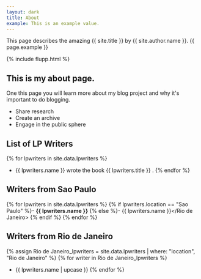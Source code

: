 ```yaml
---
layout: dark
title: About
example: This is an example value.
---
```



This page describes the amazing {{ site.title }} by {{ site.author.name }}.
{{ page.example }}

{% include flupp.html %}

## This is my about page.

One this page you will learn more about my blog project and why it's important to do blogging.

- Share research
- Create an archive
- Engage in the public sphere

## List of LP Writers

{% for lpwriters in site.data.lpwriters %}
- {{ lpwriters.name }} wrote the book {{ lpwriters.title }} .
{% endfor %}

## Writers from Sao Paulo

{% for lpwriters in site.data.lpwriters %}
{% if lpwriters.location == "Sao Paulo" %}- <strong style="color: {{ lpwriters.color }};">{{ lpwriters.name }}</strong>
{% else %}- <Rio de Janeiro>{{ lpwriters.name }}</Rio de Janeiro>
{% endif %}
{% endfor %}

## Writers from Rio de Janeiro

{% assign Rio de Janeiro_lpwriters = site.data.lpwriters | where: "location", "Rio de Janeiro" %}
{% for writer in Rio de Janeiro_lpwriters %}
- {{ lpwriters.name | upcase }}
{% endfor %}
